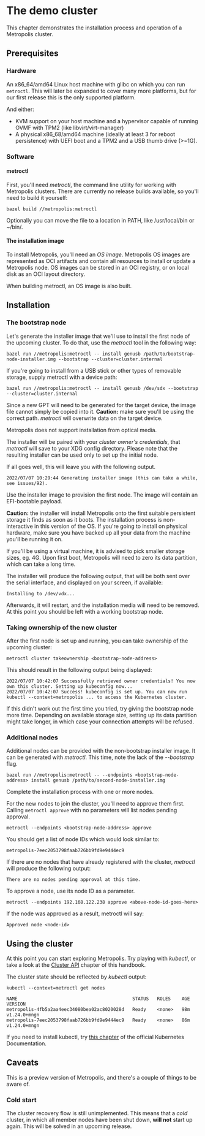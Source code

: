 # The demo cluster

This chapter demonstrates the installation process and operation of a Metropolis cluster.

## Prerequisites

### Hardware
An x86_64/amd64 Linux host machine with glibc on which you can run `metroctl`. This will later be expanded to cover many more platforms, but for our first release this is the only supported platform.

And either:
* KVM support on your host machine and a hypervisor capable of running OVMF with TPM2 (like libvirt/virt-manager)
* A physical x86_68/amd64 machine (ideally at least 3 for reboot persistence) with UEFI boot and a TPM2 and a USB thumb drive (>=1G).

### Software

#### metroctl
First, you'll need *metroctl*, the command line utility for working with Metropolis clusters.
There are currently no release builds available, so you'll need to build it yourself:
```shell
bazel build //metropolis:metroctl
```
Optionally you can move the file to a location in PATH, like /usr/local/bin or ~/bin/.

#### The installation image

To install Metropolis, you'll need an *OS image*.
Metropolis OS images are represented as OCI artifacts and contain all resources to install or update a Metropolis node.
OS images can be stored in an OCI registry, or on local disk as an OCI layout directory.

When building metroctl, an OS image is also built.

## Installation

### The bootstrap node

Let's generate the installer image that we'll use to install the first node of the upcoming cluster. To do that, use the *metroctl* tool in the following way:
```shell
bazel run //metropolis:metroctl -- install genusb /path/to/bootstrap-node-installer.img --bootstrap --cluster=cluster.internal
```
If you're going to install from a USB stick or other types of removable storage, supply metroctl with a device path:
```shell
bazel run //metropolis:metroctl -- install genusb /dev/sdx --bootstrap --cluster=cluster.internal
```
Since a new GPT will need to be generated for the target device, the image file cannot simply be copied into it.
**Caution:** make sure you'll be using the correct path. *metroctl* will overwrite data on the target device.

Metropolis does not support installation from optical media.

The installer will be paired with your *cluster owner's credentials*, that *metroctl* will save to your XDG config directory. Please note that the resulting installer can be used only to set up the initial node.

If all goes well, this will leave you with the following output.
```
2022/07/07 10:29:44 Generating installer image (this can take a while, see issues/92).
```

Use the installer image to provision the first node. The image will contain an EFI-bootable payload.

**Caution:** the installer will install Metropolis onto the first suitable persistent storage it finds as soon as it boots. The installation process is non-interactive in this version of the OS. If you're going to install on physical hardware, make sure you have backed up all your data from the machine you'll be running it on.

If you'll be using a virtual machine, it is advised to pick smaller storage sizes, eg. 4G. Upon first boot, Metropolis will need to zero its data partition, which can take a long time.

The installer will produce the following output, that will be both sent over the serial interface, and displayed on your screen, if available:
```
Installing to /dev/vdx...
```

Afterwards, it will restart, and the installation media will need to be removed. At this point you should be left with a working bootstrap node.

### Taking ownership of the new cluster

After the first node is set up and running, you can take ownership of the upcoming cluster:
```shell
metroctl cluster takeownership <bootstrap-node-address>
```
This should result in the following output being displayed:
```
2022/07/07 10:42:07 Successfully retrieved owner credentials! You now own this cluster. Setting up kubeconfig now...
2022/07/07 10:42:07 Success! kubeconfig is set up. You can now run kubectl --context=metropolis ... to access the Kubernetes cluster.
```

If this didn't work out the first time you tried, try giving the bootstrap node more time. Depending on available storage size, setting up its data partition might take longer, in which case your connection attempts will be refused.

### Additional nodes

Additional nodes can be provided with the non-bootstrap installer image. It can be generated with *metroctl*. This time, note the lack of the *--bootstrap* flag.
```shell
bazel run //metropolis:metroctl -- --endpoints <bootstrap-node-address> install genusb /path/to/second-node-installer.img
```

Complete the installation process with one or more nodes.

For the new nodes to join the cluster, you'll need to approve them first. Calling `metroctl approve` with no parameters will list nodes pending approval.
```shell
metroctl --endpoints <bootstrap-node-address> approve
```

You should get a list of node IDs which would look similar to:
```
metropolis-7eec2053798faab726bb9fd9e9444ec9
```

If there are no nodes that have already registered with the cluster, *metroctl* will produce the following output:
```
There are no nodes pending approval at this time.
```

To approve a node, use its node ID as a parameter.
```shell
metroctl --endpoints 192.168.122.238 approve <above-node-id-goes-here>
```

If the node was approved as a result, metroctl will say:
```
Approved node <node-id>
```

## Using the cluster

At this point you can start exploring Metropolis. Try playing with *kubectl*, or take a look at the [Cluster API](https://github.com/monogon-dev/monogon/blob/main/metropolis/handbook/src/ch03-05-cluster-api.md) chapter of this handbook.

The cluster state should be reflected by *kubectl* output:
```shell
kubectl --context=metroctl get nodes

NAME                                          STATUS   ROLES    AGE   VERSION
metropolis-4fb5a2aa4eec34080bea02ac8020028d   Ready    <none>   98m   v1.24.0+mngn
metropolis-7eec2053798faab726bb9fd9e9444ec9   Ready    <none>   86m   v1.24.0+mngn
```

If you need to install kubectl, try [this chapter](https://kubernetes.io/docs/tasks/tools/install-kubectl-linux/) of the official Kubernetes Documentation.

## Caveats

This is a preview version of Metropolis, and there's a couple of things to be aware of.

### Cold start

The cluster recovery flow is still unimplemented. This means that a *cold* cluster, in which all member nodes have been shut down, **will not** start up again. This will be solved in an upcoming release.
